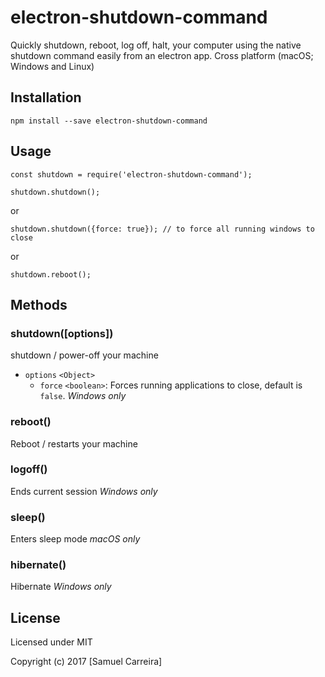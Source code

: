 electron-shutdown-command
=================

Quickly shutdown, reboot, log off, halt, your computer using the native shutdown command easily from an electron app. Cross platform (macOS; Windows and Linux)

## Installation

    npm install --save electron-shutdown-command

## Usage

```
const shutdown = require('electron-shutdown-command');

shutdown.shutdown();
```

or

```
shutdown.shutdown({force: true}); // to force all running windows to close
```
or
```
shutdown.reboot();
```

## Methods

### shutdown([options])
shutdown / power-off your machine

- `options` `<Object>`
  - `force` `<boolean>`: Forces running applications to close, default is `false`. *Windows only*

### reboot()
Reboot / restarts your machine

### logoff()
Ends current session *Windows only*

### sleep()
Enters sleep mode *macOS only*

### hibernate()
Hibernate *Windows only*

## License

Licensed under MIT

Copyright (c) 2017 [Samuel Carreira]
